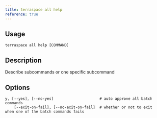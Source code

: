```yaml
---
title: terraspace all help
reference: true
---
```


## Usage

    terraspace all help [COMMAND]

## Description

Describe subcommands or one specific subcommand


## Options

```
y, [--yes], [--no-yes]                     # auto approve all batch commands
    [--exit-on-fail], [--no-exit-on-fail]  # whether or not to exit when one of the batch commands fails
```

